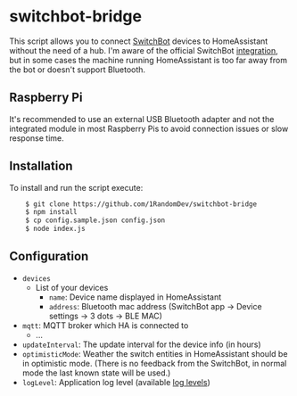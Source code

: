 switchbot-bridge
================

This script allows you to connect [SwitchBot](https://www.switch-bot.com/) devices to HomeAssistant without the need of a hub. I'm aware of the official SwitchBot [integration](https://www.home-assistant.io/integrations/switchbot/), but in some cases the machine running HomeAssistant is too far away from the bot or doesn't support Bluetooth.

Raspberry Pi
------------

It's recommended to use an external USB Bluetooth adapter and not the integrated module in most Raspberry Pis to avoid connection issues or slow response time.

Installation
------------

To install and run the script execute:

```sh
    $ git clone https://github.com/1RandomDev/switchbot-bridge
    $ npm install
    $ cp config.sample.json config.json
    $ node index.js
```

Configuration
-------------

- `devices`
    - List of your devices
        - `name`: Device name displayed in HomeAssistant
        - `address`: Bluetooth mac address (SwitchBot app -> Device settings -> 3 dots -> BLE MAC)
- `mqtt`: MQTT broker which HA is connected to
    - ...
- `updateInterval`: The update interval for the device info (in hours)
- `optimisticMode`: Weather the switch entities in HomeAssistant should be in optimistic mode. (There is no feedback from the SwitchBot, in normal mode the last known state will be used.)
- `logLevel`: Application log level (available [log levels](https://github.com/winstonjs/winston#logging-levels))
